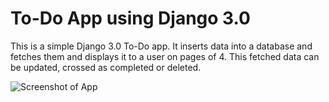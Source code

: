 # To-Do App using Django 3.0

This is a simple Django 3.0 To-Do app. It inserts data into a database and fetches them and displays it to a user on pages of 4. This fetched data can be updated, crossed as completed or deleted.


![Screenshot of App](C:\Users\ek\Desktop\app.jpg)
